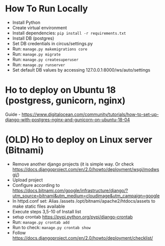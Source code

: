 # How To Run Locally

* Install Python
* Create virtual environment
* Install dependencies: `pip install -r requirements.txt`
* Install DB (postgres)
* Set DB credentials in circus/settings.py
* Run: `manage.py makemigrations core`
* Run: `manage.py migrate`
* Run: `manage.py createsuperuser`
* Run: `manage.py runserver`
* Set default DB values by accessing 127.0.0.1:8000/ws/auto/settings

# Ho to deploy on Ubuntu 18 (postgress, gunicorn, nginx)
Guide - https://www.digitalocean.com/community/tutorials/how-to-set-up-django-with-postgres-nginx-and-gunicorn-on-ubuntu-18-04


# (OLD) Ho to deploy on Linux server (Bitnami)
* Remove another django projects (it is simple way. Or check https://docs.djangoproject.com/en/2.0/howto/deployment/wsgi/modwsgi/)
* Upload project
* Configure according to https://docs.bitnami.com/google/infrastructure/django/?utm_source=bitnami&utm_medium=cloudimage&utm_campaign=google
* In httpd.conf set: Alias /assets /opt/bitnami/apache2/htdocs/assets to make static files available
* Execute steps 3,5-10 of Install list
* setup crontab https://pypi.python.org/pypi/django-crontab
* Run: `manage.py crontab add`
* Run to check: `manage.py crontab show`
* Follow https://docs.djangoproject.com/en/2.0/howto/deployment/checklist/
